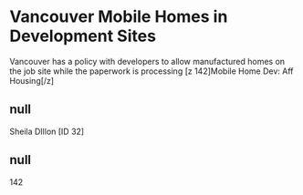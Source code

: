 # Vancouver Mobile Homes in Development Sites

Vancouver has a policy with developers to allow manufactured homes on the job site while the paperwork is processing &#9;[z 142]Mobile Home Dev: Aff Housing[/z]

## null

Sheila DIllon [ID 32]

## null

142

